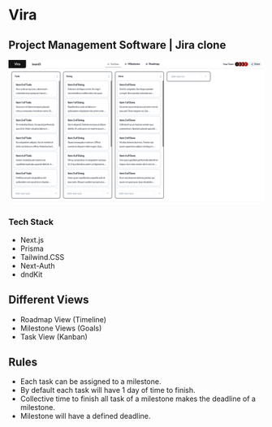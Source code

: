 # Vira

## Project Management Software | Jira clone

![Vira Software Poster](poster.png?raw=true "Vira")

### Tech Stack

- Next.js
- Prisma
- Tailwind.CSS
- Next-Auth
- dndKit
<!-- - MongoDB
- Next Auth -->

## Different Views

- Roadmap View (Timeline)
- Milestone Views (Goals)
- Task View (Kanban)

## Rules

- Each task can be assigned to a milestone.
- By default each task will have 1 day of time to finish.
- Collective time to finish all task of a milestone makes the deadline of a milestone.
- Milestone will have a defined deadline.
